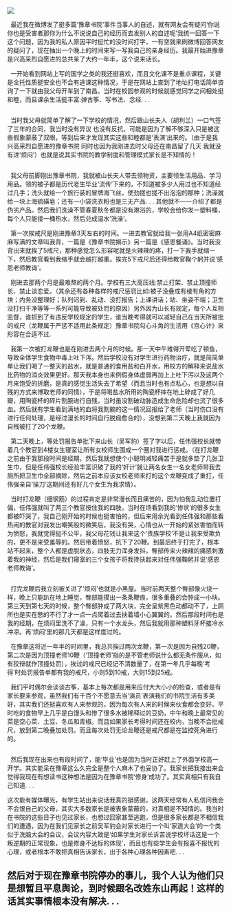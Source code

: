 <p><img src="https://github.com/ZjzMisaka/iaders/img/2019/11/56d0d-006OmctYly1fl6777hpnyj318g0qojwe.jpg"></p>
<p>&nbsp; 最近我在微博发了挺多篇‘豫章书院’事件当事人的自述，就有网友会有疑问‘你说你也是受害者那你为什么不说说自己的经历而去发别人的自述呢’我统一回答一下这个问题，因为我的私人原因平时挺忙的没时间打字，一有空就来刷微博回答网友的疑问了，现在抽出一个晚上的时间来写一写我自己的亲身经历。我最开始进豫章是兴高采烈自愿进的总共呆了大约一年半，这个说来话长。<span id="more-8406"></span></p>
<p>&nbsp; 一开始看到网站上写的国学之类的我还挺喜欢，而且文化课不是重点课程，关键是全托性质挺安全也不会有逃课这种情况，于是在网站上查到了地址打电话简单咨询了一下就由我父母开车到了南昌。当时在校园参观的时候就感觉同学之间相处挺和睦，而且课余生活挺丰富:弹古筝、写书法、念经. . .</p>
<p class="picbox"><img src="https://github.com/ZjzMisaka/iaders/img/2019/11/297e6-006OmctYly1fl6778wcn4j30qo0qond9.jpg" alt=""></p>
<p>&nbsp; 当时我父母就简单了解了一下学校的情况，然后跟山长夫人（胡利兰）一口气签了三年的合同，我当时没有异议 也没有反抗，可能是因为了解不够深入只是被这些假象蒙蔽了双眼，等到后来才发现其实这些和睦都是‘表演’出来的。（由于是我兴高采烈自愿进的豫章书院 同时也因为我刚进去时父母还在南昌留了几天 我就没有进‘烦闷’）也就是说其实书院的教学制度和管理模式家长是不知情的！</p>
<p class="picbox"><img src="https://github.com/ZjzMisaka/iaders/img/2019/11/84ae6-006OmctYly1fl6779hewnj30qo0qo78q.jpg" alt=""></p>
<p>&nbsp; 我父母前脚刚出豫章书院，我就被山长夫人带去领物资，主要领生活用品、学习用品。领的被子都是历代老生毕业‘流传’下来的，不知道被多少人用过也不知道经过几手；洗头就给一个旅行装的冒牌海飞丝，使劲搓也搓不出泡泡的那种；洗澡就给一块上海硫磺皂；还有一小袋洗衣粉也是三无产品. . . 其他就不一一介绍了都是伪劣产品。然后我们洗澡不管春夏秋冬都是没有淋浴的，学校会给你发一塑料桶，每个人只能接一桶热水，然后兑成温水‘洗澡’。</p>
<p>&nbsp; 第一次挨戒尺是刚进豫章3天左右的时间。一进去教官就给我一张用A4纸密密麻麻写满的文章叫我背，一篇是《豫章书院揭示》另一篇是《感恩餐诵》。当时我没背出来就挨了5戒尺，那种感觉怎么形容呢就是火辣辣的疼，打一下我手就缩一下，然后教官看到我缩手就会越打越重。挨完5下戒尺后还得给教官鞠个躬并说‘感恩老师教诲’。</p>
<p>&nbsp; 刚进去那两个月是最难熬的两个月。学校有三大高压线:禁止打架、禁止顶撞师长、禁止谈恋爱。（其余还有各种各样的戒尺惩罚比如:被子没叠成有棱有角的方块；内务没整理好；队列迟到、乱动、没打报告；上课讲话；站、坐姿不端；卫生没打扫干净等等一系列可能导致被处罚的原因）另外因为山长有规定，每个人互相监督，谁抓到了有违反学校规定的学生，谁当晚考得就可以减轻自己在当天所被批的戒尺（龙鞭属于严惩不适用此条规定）豫章书院勾心斗角的生活用《宫心计》来形容在合适不过.</p>
<p>&nbsp; 我第一次被打龙鞭也是在刚进去两个月的时候。那一天中午难得开荤吃了顿鱼，导致全体学生食物中毒上吐下泻。然后学校没有对学生进行药物治疗，就是简简单单让我们喝了一整天的盐水，就是普通的食用盐和白开水，用校方的解释来说盐水比药物的消炎效果更好。那天我本身也来例假身体虚弱再加上上吐下泻以及这两个月来饱受的折磨，是真的感觉生活失去了希望（而且当时也有点私心，也是想以自残的方式来博取老师的同情），于是将喝盐水所用的陶瓷杯摔在地上碎成了好几瓣，用陶瓷杯的碎片割腕进行自残，当时虽没割破动脉造成生命危险却也流了很多血。然后就有学生看到满地的血将我割腕的这一情况回报给了老师（当时伤口没有进行任何处理，是经过漫长的时间自行脱痂愈合的），没想到第二天晚上我就因为自残被打了20个龙鞭。</p>
<p>&nbsp; 第二天晚上，等处罚报告单批下来山长（吴军豹）签了字以后，任伟强校长就带着几个教官到4楼女生寝室让所有女校师生围成一个圈对我进行惩戒。（在打龙鞭之前由于我那段时间是经期，然后我就想使个小聪明减轻痛苦于是就多垫了几张卫生巾，但是任伟强校长经验丰富识破了我的‘奸计’就让两名女生一名女老师带我去厕所把卫生巾全部摘除，然后之前本应该女校老师来打的这个龙鞭变成了重打，任伟强亲自‘操刀’这期间还有好几个女生为我求情）。</p>
<p>&nbsp; 当时打龙鞭（细钢筋）的过程肯定是非常漫长而且痛苦的，因为怕我乱动位置打偏，任伟强就叫了两三个教官按住我的四肢。当时在场看到我的‘惨状’的很多女生都被吓哭了，我自己刚开始的时候也挺害怕的，但后来用余光看到任伟强和那些看热闹的教官对我发出嘲笑般的微笑后，我没有哭，心情也从一开始的紧张害怕而转为愤怒，我就觉得挺不公平，我父母花钱让我来这个‘贵族学校’不是让我来受欺负的，更不是来受羞辱的。然后带着愤怒，抗下了20鞭。到最后终于打完了，根本站不起来，整个人都是虚脱状态，四肢无力浑身发抖，臀部传来火辣辣的痛感刺激着我的神经，然后是我们寝室的三个女孩子将我搀扶起来对任伟强鞠躬并说‘感恩老师教诲’。</p>
<p class="picbox"><img src="https://github.com/ZjzMisaka/iaders/img/2019/11/ce7ed-006OmctYly1fl6779u9h3j30jr0exta6.jpg" alt=""></p>
<p>&nbsp; 打完龙鞭后我立刻被关进了‘烦闷’也就是小黑屋。当时前两天整个臀部像火烧一样，晚上只能趴在地上睡觉，臀部能摸出一条条鞭痕，很多重叠的会肿成一小块。第三天到第七天的时候，整个臀部肿成了两大块，完全呈紫黑色动都动不了，上厕所也是实在憋的不行了才一点一点爬着过去扶着墙小心翼翼的。然后那段时间也是我的经期，在烦闷里洗不了澡，只有一个水龙头，然后我就用那种塑料牙杯接冷水冲凉。再‘烦闷’里的那几天都是这样度过的。</p>
<p>&nbsp; 在豫章这将近一年半的时间里，我总共挨过两次龙鞭，第一次是因为自残20鞭，第二次是因为顶撞老师10鞭（‘顶撞老师’指的是不管老师说什么都无条件服从，如有狡辩就作顶撞处罚），挨过的戒尺已经记不清数量了，在第一年几乎每晚‘考得’时处罚报告单都有我的戒尺，小则5到10戒，大则15到25戒。</p>
<p>&nbsp; 我们平时偶尔会谈谈古筝，基本上每次都是用来应付大大小小的检查，或者是有家长要来参观，虽然我们有千百个不愿意去当‘演员’表演我们的书院生活有多美好，其实我们还挺喜欢有人来参观的，因为每次有人来的时候来伙食都会变好。平时吃的食物早上几乎是白馒头和惨了很多水被稀释过的豆奶，中午和晚上最常见的菜是空心菜、土豆、冬瓜和青椒。而且如果家长考得时间还在校内，当晚不会批戒尺，放到第二晚叠加处罚。而且每次处罚无论龙鞭还是戒尺都是在监控死角进行的。</p>
<p class="picbox"><img src="https://github.com/ZjzMisaka/iaders/img/2019/11/883da-006OmctYly1fl677ag49cj30hs0nzjtl.jpg" alt=""></p>
<p>&nbsp; 然后我现在出来也有段时间了，能‘毕业’也是因为当时正好赶上了外面学校高一开学。其实能呆在豫章这么久完全是整个人麻木了也妥协了。我家长把我接出来会觉得我现在有想读书这种想法是因为在豫章书院‘修身’成功了。其实真相只有我自己知道. . .</p>
<p>这次能有媒体曝光，有学生站出来说话我真的挺感谢。这两天经常有人私信问我会不会恨自己的父母，其实大多数家长是被表象蒙蔽的，对真相是不知情的。我当时在书院的这些日子也见过家长，也想过回家甚至逃跑，但是很多家长都是不相信我们的遭遇，因为在我们见家长之前吴军豹会对家长进行一个叫‘家道大会’的一个类似于洗脑大会的会议，会议内容大致是‘如果学生对家长诉苦说学校坏话这是一个叛逆期的正常现象，也是修身不达标的体现’，而且也有些学生会有报喜不报忧的心理，或者根本不敢把真相告诉家长，出于各种心理各种因素吧. . .</p>
<h2>然后对于现在豫章书院停办的事儿，我个人认为他们只是想暂且平息舆论，到时候跟名改姓东山再起！这样的话其实事情根本没有解决. . . ​​​​</h2>